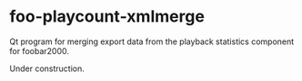 # foo-playcount-xmlmerge
Qt program for merging export data from the playback statistics component for foobar2000.

Under construction.
